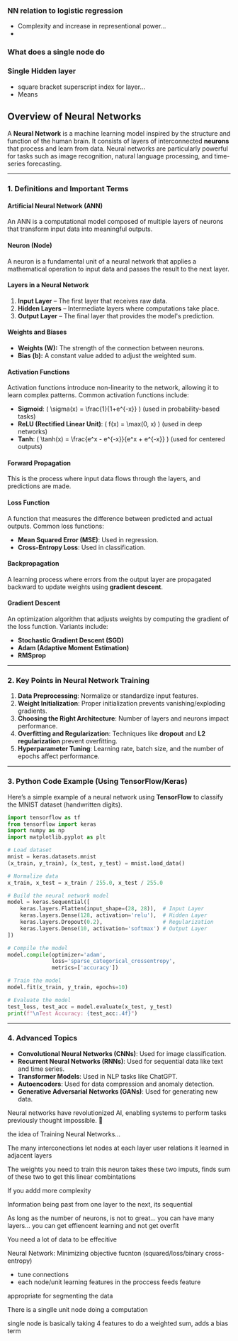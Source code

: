 ### NN relation to logistic regression
- Complexity and increase in representional power...
- 
### What does a single node do

### Single Hidden layer
- square bracket superscript index for layer...
- Means 

## **Overview of Neural Networks**

A **Neural Network** is a machine learning model inspired by the structure and function of the human brain. It consists of layers of interconnected **neurons** that process and learn from data. Neural networks are particularly powerful for tasks such as image recognition, natural language processing, and time-series forecasting.

---

### **1. Definitions and Important Terms**
#### **Artificial Neural Network (ANN)**
An ANN is a computational model composed of multiple layers of neurons that transform input data into meaningful outputs.

#### **Neuron (Node)**
A neuron is a fundamental unit of a neural network that applies a mathematical operation to input data and passes the result to the next layer.

#### **Layers in a Neural Network**
1. **Input Layer** – The first layer that receives raw data.
2. **Hidden Layers** – Intermediate layers where computations take place.
3. **Output Layer** – The final layer that provides the model's prediction.

#### **Weights and Biases**
- **Weights (W):** The strength of the connection between neurons.
- **Bias (b):** A constant value added to adjust the weighted sum.

#### **Activation Functions**
Activation functions introduce non-linearity to the network, allowing it to learn complex patterns. Common activation functions include:
- **Sigmoid**: \( \sigma(x) = \frac{1}{1+e^{-x}} \) (used in probability-based tasks)
- **ReLU (Rectified Linear Unit)**: \( f(x) = \max(0, x) \) (used in deep networks)
- **Tanh**: \( \tanh(x) = \frac{e^x - e^{-x}}{e^x + e^{-x}} \) (used for centered outputs)

#### **Forward Propagation**
This is the process where input data flows through the layers, and predictions are made.

#### **Loss Function**
A function that measures the difference between predicted and actual outputs. Common loss functions:
- **Mean Squared Error (MSE)**: Used in regression.
- **Cross-Entropy Loss**: Used in classification.

#### **Backpropagation**
A learning process where errors from the output layer are propagated backward to update weights using **gradient descent**.

#### **Gradient Descent**
An optimization algorithm that adjusts weights by computing the gradient of the loss function. Variants include:
- **Stochastic Gradient Descent (SGD)**
- **Adam (Adaptive Moment Estimation)**
- **RMSprop**

---

### **2. Key Points in Neural Network Training**
1. **Data Preprocessing**: Normalize or standardize input features.
2. **Weight Initialization**: Proper initialization prevents vanishing/exploding gradients.
3. **Choosing the Right Architecture**: Number of layers and neurons impact performance.
4. **Overfitting and Regularization**: Techniques like **dropout** and **L2 regularization** prevent overfitting.
5. **Hyperparameter Tuning**: Learning rate, batch size, and the number of epochs affect performance.

---

### **3. Python Code Example (Using TensorFlow/Keras)**
Here’s a simple example of a neural network using **TensorFlow** to classify the MNIST dataset (handwritten digits).

```python
import tensorflow as tf
from tensorflow import keras
import numpy as np
import matplotlib.pyplot as plt

# Load dataset
mnist = keras.datasets.mnist
(x_train, y_train), (x_test, y_test) = mnist.load_data()

# Normalize data
x_train, x_test = x_train / 255.0, x_test / 255.0

# Build the neural network model
model = keras.Sequential([
    keras.layers.Flatten(input_shape=(28, 28)),  # Input Layer
    keras.layers.Dense(128, activation='relu'),  # Hidden Layer
    keras.layers.Dropout(0.2),                   # Regularization
    keras.layers.Dense(10, activation='softmax') # Output Layer
])

# Compile the model
model.compile(optimizer='adam',
              loss='sparse_categorical_crossentropy',
              metrics=['accuracy'])

# Train the model
model.fit(x_train, y_train, epochs=10)

# Evaluate the model
test_loss, test_acc = model.evaluate(x_test, y_test)
print(f"\nTest Accuracy: {test_acc:.4f}")
```

---

### **4. Advanced Topics**
- **Convolutional Neural Networks (CNNs)**: Used for image classification.
- **Recurrent Neural Networks (RNNs)**: Used for sequential data like text and time series.
- **Transformer Models**: Used in NLP tasks like ChatGPT.
- **Autoencoders**: Used for data compression and anomaly detection.
- **Generative Adversarial Networks (GANs)**: Used for generating new data.

Neural networks have revolutionized AI, enabling systems to perform tasks previously thought impossible. 🚀





the idea of Training Neural Networks...

The many interconections
let nodes at each layer user relations it learned in adjacent layers


The weights you need to train 
this neuron takes these two imputs, finds sum of these two to get this linear combintations 

If you addd more complexity

Information being past from one layer to the next, its sequential

As long as the number of neurons, is not to great... you can have many layers... you can get effiencent learning and not get overfit

You need a lot of data to be effecitive


Neural Network: Minimizing objective fucnton (squared/loss/binary cross-entropy)
- tune connections
- each node/unit learning features in the proccess
feeds feature


appropriate for segmenting the data


There is a singlle unit node doing a computation

single node is basically taking 4 features to do a weighted sum, adds a bias term
